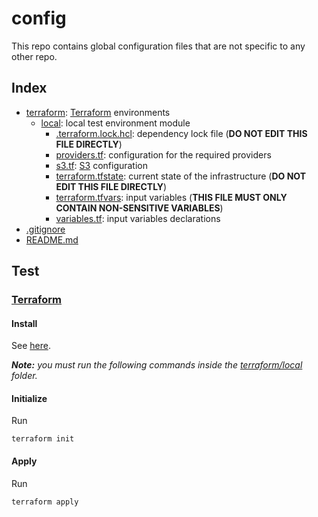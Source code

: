 # config

This repo contains global configuration files that are not specific to any other repo.

## Index

- [terraform](terraform): [Terraform][terraform] environments
  - [local](terraform/local): local test environment module
    - [.terraform.lock.hcl](terraform/local/.terraform.lock.hcl): dependency lock file (**DO NOT EDIT THIS FILE DIRECTLY**)
    - [providers.tf](terraform/local/providers.tf): configuration for the required providers
    - [s3.tf](terraform/local/s3.tf): [S3][s3] configuration
    - [terraform.tfstate](terraform/local/terraform.tfstate): current state of the infrastructure (**DO NOT EDIT THIS FILE DIRECTLY**)
    - [terraform.tfvars](terraform/local/terraform.tfvars): input variables (**THIS FILE MUST ONLY CONTAIN NON-SENSITIVE VARIABLES**)
    - [variables.tf](terraform/local/variables.tf): input variables declarations
- [.gitignore](.gitignore)
- [README.md](README.md)

## Test

### [Terraform][terraform]

#### Install

See [here](https://www.terraform.io/downloads.html).

***Note:** you must run the following commands inside the [terraform/local](terraform/local) folder.*

#### Initialize

Run

```
terraform init
```

#### Apply

Run

```
terraform apply
```

[s3]: https://aws.amazon.com/s3
[terraform]: https://www.terraform.io
